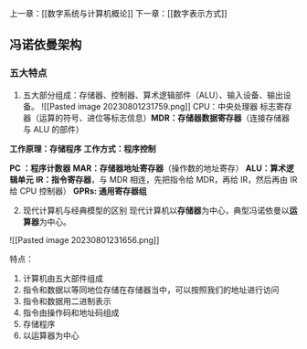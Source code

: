 上一章：[[数字系统与计算机概论]]
下一章：[[数字表示方式]]
## 冯诺依曼架构
### 五大特点
1. 五大部分组成：存储器、控制器、算术逻辑部件（ALU）、输入设备、输出设备。 ![[Pasted image 20230801231759.png]]
CPU：中央处理器
标志寄存器（运算的符号、进位等标志信息）**MDR：存储器数据寄存器**（连接存储器与 ALU 的部件）

**工作原理：存储程序**
**工作方式：程序控制**

**PC ：程序计数器**
**MAR：存储器地址寄存器**（操作数的地址寄存）
**ALU：算术逻辑单元**
**IR：指令寄存器**，与 MDR 相连，先把指令给 MDR，再给 IR，然后再由 IR 给 CPU 控制器）
**GPRs: 通用寄存器组**

2. 现代计算机与经典模型的区别
现代计算机以**存储器**为中心，典型冯诺依曼以**运算器**为中心。

![[Pasted image 20230801231656.png]]

特点：
1. 计算机由五大部件组成
2. 指令和数据以等同地位存储在存储器当中，可以按照我们的地址进行访问
3. 指令和数据用二进制表示
4. 指令由操作码和地址码组成
5. 存储程序
6. 以运算器为中心